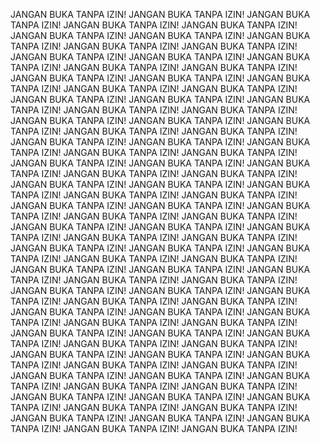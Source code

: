 JANGAN BUKA TANPA IZIN!
JANGAN BUKA TANPA IZIN!
JANGAN BUKA TANPA IZIN!
JANGAN BUKA TANPA IZIN!
JANGAN BUKA TANPA IZIN!
JANGAN BUKA TANPA IZIN!
JANGAN BUKA TANPA IZIN!
JANGAN BUKA TANPA IZIN!
JANGAN BUKA TANPA IZIN!
JANGAN BUKA TANPA IZIN!
JANGAN BUKA TANPA IZIN!
JANGAN BUKA TANPA IZIN!
JANGAN BUKA TANPA IZIN!
JANGAN BUKA TANPA IZIN!
JANGAN BUKA TANPA IZIN!
JANGAN BUKA TANPA IZIN!
JANGAN BUKA TANPA IZIN!
JANGAN BUKA TANPA IZIN!
JANGAN BUKA TANPA IZIN!
JANGAN BUKA TANPA IZIN!
JANGAN BUKA TANPA IZIN!
JANGAN BUKA TANPA IZIN!
JANGAN BUKA TANPA IZIN!
JANGAN BUKA TANPA IZIN!
JANGAN BUKA TANPA IZIN!
JANGAN BUKA TANPA IZIN!
JANGAN BUKA TANPA IZIN!
JANGAN BUKA TANPA IZIN!
JANGAN BUKA TANPA IZIN!
JANGAN BUKA TANPA IZIN!
JANGAN BUKA TANPA IZIN!
JANGAN BUKA TANPA IZIN!
JANGAN BUKA TANPA IZIN!
JANGAN BUKA TANPA IZIN!
JANGAN BUKA TANPA IZIN!
JANGAN BUKA TANPA IZIN!
JANGAN BUKA TANPA IZIN!
JANGAN BUKA TANPA IZIN!
JANGAN BUKA TANPA IZIN!
JANGAN BUKA TANPA IZIN!
JANGAN BUKA TANPA IZIN!
JANGAN BUKA TANPA IZIN!
JANGAN BUKA TANPA IZIN!
JANGAN BUKA TANPA IZIN!
JANGAN BUKA TANPA IZIN!
JANGAN BUKA TANPA IZIN!
JANGAN BUKA TANPA IZIN!
JANGAN BUKA TANPA IZIN!
JANGAN BUKA TANPA IZIN!
JANGAN BUKA TANPA IZIN!
JANGAN BUKA TANPA IZIN!
JANGAN BUKA TANPA IZIN!
JANGAN BUKA TANPA IZIN!
JANGAN BUKA TANPA IZIN!
JANGAN BUKA TANPA IZIN!
JANGAN BUKA TANPA IZIN!
JANGAN BUKA TANPA IZIN!
JANGAN BUKA TANPA IZIN!
JANGAN BUKA TANPA IZIN!
JANGAN BUKA TANPA IZIN!
JANGAN BUKA TANPA IZIN!
JANGAN BUKA TANPA IZIN!
JANGAN BUKA TANPA IZIN!
JANGAN BUKA TANPA IZIN!
JANGAN BUKA TANPA IZIN!
JANGAN BUKA TANPA IZIN!
JANGAN BUKA TANPA IZIN!
JANGAN BUKA TANPA IZIN!
JANGAN BUKA TANPA IZIN!
JANGAN BUKA TANPA IZIN!
JANGAN BUKA TANPA IZIN!
JANGAN BUKA TANPA IZIN!
JANGAN BUKA TANPA IZIN!
JANGAN BUKA TANPA IZIN!
JANGAN BUKA TANPA IZIN!
JANGAN BUKA TANPA IZIN!
JANGAN BUKA TANPA IZIN!
JANGAN BUKA TANPA IZIN!
JANGAN BUKA TANPA IZIN!
JANGAN BUKA TANPA IZIN!
JANGAN BUKA TANPA IZIN!
JANGAN BUKA TANPA IZIN!
JANGAN BUKA TANPA IZIN!
JANGAN BUKA TANPA IZIN!
JANGAN BUKA TANPA IZIN!
JANGAN BUKA TANPA IZIN!
JANGAN BUKA TANPA IZIN!
JANGAN BUKA TANPA IZIN!
JANGAN BUKA TANPA IZIN!
JANGAN BUKA TANPA IZIN!
JANGAN BUKA TANPA IZIN!
JANGAN BUKA TANPA IZIN!
JANGAN BUKA TANPA IZIN!
JANGAN BUKA TANPA IZIN!
JANGAN BUKA TANPA IZIN!
JANGAN BUKA TANPA IZIN!
JANGAN BUKA TANPA IZIN!
JANGAN BUKA TANPA IZIN!
JANGAN BUKA TANPA IZIN!
JANGAN BUKA TANPA IZIN!
